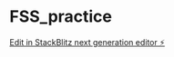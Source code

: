 # FSS_practice

[Edit in StackBlitz next generation editor ⚡️](https://stackblitz.com/~/github.com/curtrode/FSS_practice)